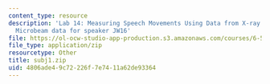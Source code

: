 ```yaml
---
content_type: resource
description: 'Lab 14: Measuring Speech Movements Using Data from X-ray Microbeam System:
  Microbeam data for speaker JW16'
file: https://ol-ocw-studio-app-production.s3.amazonaws.com/courses/6-542j-laboratory-on-the-physiology-acoustics-and-perception-of-speech-fall-2005/4806ade49c72226f7e7411a62de93364_subj1.zip
file_type: application/zip
resourcetype: Other
title: subj1.zip
uid: 4806ade4-9c72-226f-7e74-11a62de93364
---
```

